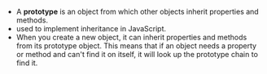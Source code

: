 - A **prototype** is an object from which other objects inherit properties and methods.
- used to implement inheritance in JavaScript.
- When you create a new object, it can inherit properties and methods from its prototype object. This means that if an object needs a property or method and can't find it on itself, it will look up the prototype chain to find it.

